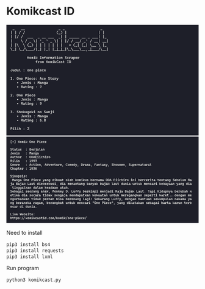 # Komikcast ID

<p>
  <img src="images/search.jpg"><br>
  <img src="images/desc.jpg">
</p>

Need to install
```
pip3 install bs4
pip3 install requests
pip3 install lxml
```

Run program
```
python3 komikcast.py
```
